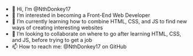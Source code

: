 - 👋 Hi, I’m @NthDonkey17
- 👀 I’m interested in becoming a Front-End Web Developer
- 🌱 I’m currently learning how to combine HTML, CSS, and JS to find new ways of creating interesting websites
- 💞️ I’m looking to collaborate on where to go after learning HTML, CSS, and JS, before trying to get a job
- 📫 How to reach me: @NthDonkey17 on GitHub

<!---
NthDonkey17/NthDonkey17 is a ✨ special ✨ repository because its `README.md` (this file) appears on your GitHub profile.
You can click the Preview link to take a look at your changes.
--->
